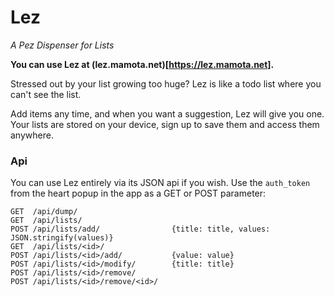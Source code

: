 # Lez
*A Pez Dispenser for Lists*

**You can use Lez at (lez.mamota.net)[https://lez.mamota.net].**

Stressed out by your list growing too huge? Lez is like a todo list where you can't see the list.

Add items any time, and when you want a suggestion, Lez will give you one. Your lists are stored on your device, sign up to save them and access them anywhere.

### Api

You can use Lez entirely via its JSON api if you wish. Use the `auth_token` from the heart popup in the app as a GET or POST parameter:

```
GET  /api/dump/
GET  /api/lists/
POST /api/lists/add/                {title: title, values: JSON.stringify(values)}
GET  /api/lists/<id>/
POST /api/lists/<id>/add/           {value: value}
POST /api/lists/<id>/modify/        {title: title}
POST /api/lists/<id>/remove/
POST /api/lists/<id>/remove/<id>/
```
